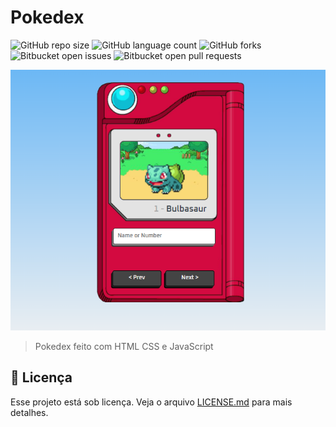 # Pokedex

![GitHub repo size](https://img.shields.io/github/repo-size/douglas-jpg/pokedex?style=for-the-badge)
![GitHub language count](https://img.shields.io/github/languages/count/douglas-jpg/pokedex?style=for-the-badge)
![GitHub forks](https://img.shields.io/github/forks/douglas-jpg/pokedex?style=for-the-badge)
![Bitbucket open issues](https://img.shields.io/bitbucket/issues/douglas-jpg/pokedex?style=for-the-badge)
![Bitbucket open pull requests](https://img.shields.io/bitbucket/pr-raw/douglas-jpg/pokedex?style=for-the-badge)

<img src="image/preview.png" alt="Pokedex">

> Pokedex feito com HTML CSS e JavaScript

## 📝 Licença

Esse projeto está sob licença. Veja o arquivo [LICENSE.md](https://www.mit.edu/~amini/LICENSE.md) para mais detalhes.
